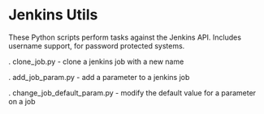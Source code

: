 Jenkins Utils
============

These Python scripts perform tasks against the Jenkins API.
Includes username support, for password protected systems.


. clone_job.py - clone a jenkins job with a new name

. add_job_param.py - add a parameter to a jenkins job

. change_job_default_param.py - modify the default value for a parameter on a job


